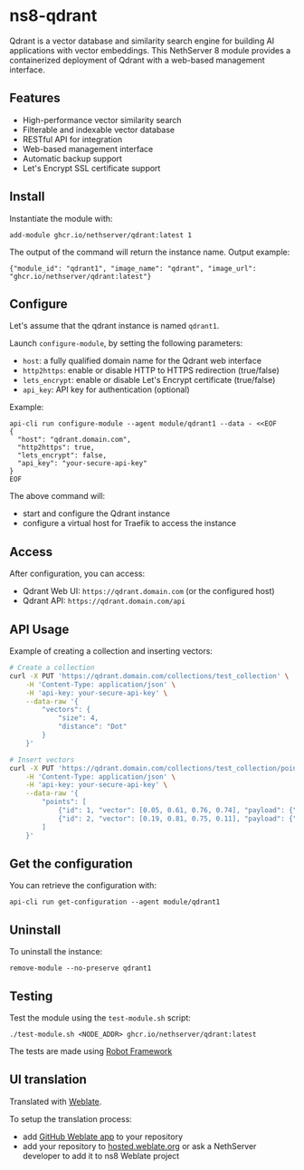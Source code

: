 # ns8-qdrant

Qdrant is a vector database and similarity search engine for building AI applications with vector embeddings. This NethServer 8 module provides a containerized deployment of Qdrant with a web-based management interface.

## Features

- High-performance vector similarity search
- Filterable and indexable vector database
- RESTful API for integration
- Web-based management interface
- Automatic backup support
- Let's Encrypt SSL certificate support

## Install

Instantiate the module with:

    add-module ghcr.io/nethserver/qdrant:latest 1

The output of the command will return the instance name.
Output example:

    {"module_id": "qdrant1", "image_name": "qdrant", "image_url": "ghcr.io/nethserver/qdrant:latest"}

## Configure

Let's assume that the qdrant instance is named `qdrant1`.

Launch `configure-module`, by setting the following parameters:
- `host`: a fully qualified domain name for the Qdrant web interface
- `http2https`: enable or disable HTTP to HTTPS redirection (true/false)
- `lets_encrypt`: enable or disable Let's Encrypt certificate (true/false)
- `api_key`: API key for authentication (optional)

Example:

```
api-cli run configure-module --agent module/qdrant1 --data - <<EOF
{
  "host": "qdrant.domain.com",
  "http2https": true,
  "lets_encrypt": false,
  "api_key": "your-secure-api-key"
}
EOF
```

The above command will:
- start and configure the Qdrant instance
- configure a virtual host for Traefik to access the instance

## Access

After configuration, you can access:
- Qdrant Web UI: `https://qdrant.domain.com` (or the configured host)
- Qdrant API: `https://qdrant.domain.com/api` 

## API Usage

Example of creating a collection and inserting vectors:

```bash
# Create a collection
curl -X PUT 'https://qdrant.domain.com/collections/test_collection' \
    -H 'Content-Type: application/json' \
    -H 'api-key: your-secure-api-key' \
    --data-raw '{
        "vectors": {
            "size": 4,
            "distance": "Dot"
        }
    }'

# Insert vectors
curl -X PUT 'https://qdrant.domain.com/collections/test_collection/points' \
    -H 'Content-Type: application/json' \
    -H 'api-key: your-secure-api-key' \
    --data-raw '{
        "points": [
            {"id": 1, "vector": [0.05, 0.61, 0.76, 0.74], "payload": {"city": "Berlin"}},
            {"id": 2, "vector": [0.19, 0.81, 0.75, 0.11], "payload": {"city": "London"}}
        ]
    }'
```

## Get the configuration

You can retrieve the configuration with:

```
api-cli run get-configuration --agent module/qdrant1
```

## Uninstall

To uninstall the instance:

    remove-module --no-preserve qdrant1

## Testing

Test the module using the `test-module.sh` script:

    ./test-module.sh <NODE_ADDR> ghcr.io/nethserver/qdrant:latest

The tests are made using [Robot Framework](https://robotframework.org/)

## UI translation

Translated with [Weblate](https://hosted.weblate.org/projects/ns8/).

To setup the translation process:

- add [GitHub Weblate app](https://docs.weblate.org/en/latest/admin/continuous.html#github-setup) to your repository
- add your repository to [hosted.weblate.org](https://hosted.weblate.org) or ask a NethServer developer to add it to ns8 Weblate project
